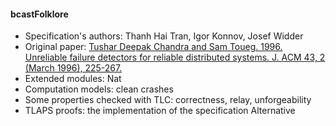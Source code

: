 #### bcastFolklore
- Specification's authors: Thanh Hai Tran, Igor Konnov, Josef Widder
- Original paper: <a href="https://dl.acm.org/citation.cfm?id=226647">Tushar Deepak Chandra and Sam Toueg. 1996. Unreliable failure detectors for reliable distributed systems. J. ACM 43, 2 (March 1996), 225-267.</a>
- Extended modules: Nat
- Computation models: clean crashes
- Some properties checked with TLC: correctness, relay, unforgeability
- TLAPS proofs: the implementation of the specification Alternative

